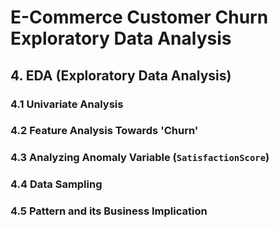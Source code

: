 # E-Commerce Customer Churn Exploratory Data Analysis

## 4. EDA (Exploratory Data Analysis)

### 4.1 Univariate Analysis

### 4.2 Feature Analysis Towards 'Churn'

### 4.3 Analyzing Anomaly Variable (`SatisfactionScore`)

### 4.4 Data Sampling

### 4.5 Pattern and its Business Implication
